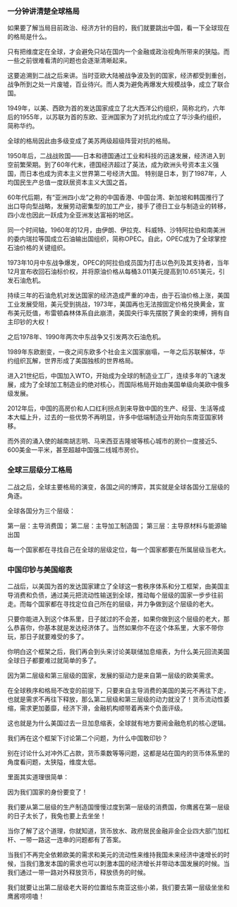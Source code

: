 ### 一分钟讲清楚全球格局

如果要了解当局目前政治、经济方针的目的，我们就要跳出中国，看一下全球现在的格局是什么。

只有把维度定在全球，才会避免只站在国内一个金融或政治视角所带来的狭隘。而一些之前很难看清的问题也会逐渐清晰起来。

这要追溯到二战之后来讲。当时亚欧大陆被战争波及到的国家，经济都受到重创，战争所到之处一片废墟，百业待兴。而人类为避免再爆发大规模战争，成立了联合国。

1949年，以美、西欧为首的发达国家成立了北大西洋公约组织，简称北约，六年后的1955年，以苏联为首的东欧、亚洲国家为了对抗北约成立了华沙条约组织，简称华约。

全球的格局因此由多级变成了美苏两级超级阵营对抗的格局。

1950年后，二战战败国——日本和德国通过工业和科技的迅速发展，经济进入到空前繁荣期。到了60年代末，德国经济超过了英法，成为欧洲头号资本主义强国，而日本也成为资本主义世界第二号经济大国。
特别是日本，到了1987年，人均国民生产总值一度跃居资本主义大国之首。

60年代后期，有“亚洲四小龙”之称的中国香港、中国台湾、新加坡和韩国推行了出口导向型战略，发展劳动密集型的加工产业，接手了德日工业与制造业的转移，四小龙也因此一跃成为全亚洲发达富裕的地区。

同一个时间轴，1960年的12月，由伊朗、伊拉克、科威特、沙特阿拉伯和南美洲的委内瑞拉等国成立石油输出国组织，简称OPEC。自此，OPEC成为了全球掌控石油价格的关键组织。

1973年10月中东战争爆发，OPEC的阿拉伯成员国为打击以色列及其支持者，当年12月宣布收回石油标价权，并将原油价格从每桶3.011美元提高到10.651美元，引发石油危机。

持续三年的石油危机对发达国家的经济造成严重的冲击，由于石油价格上涨，美国工业发展受阻，美元受到挑战，1973年，美国再也无法按固定价格兑换黄金，宣布美元贬值，布雷顿森林体系自此崩溃，美国央行率先摆脱了黄金的束缚，拥有自主印钞的大权！

之后1978年、1990年两次中东战争又引发两次石油危机。

1989年东欧剧变，一夜之间东欧多个社会主义国家崩塌，一年之后苏联解体，华约组织瓦解，世界形成了美国独核的世界格局。

进入21世纪后，中国加入WTO，开始成为全球的制造业工厂，连续多年的飞速发展，成为了全球加工制造业的绝对核心，而国际格局开始由美国单级向美欧中俄多级发展。

2012年后，中国的高房价和人口红利拐点到来导致中国的生产、经营、生活等成本大幅上升，过去的一些优势不再明显，许多中低端制造业开始向东南亚国家转移。

而外资的涌入使的越南胡志明、马来西亚吉隆坡等核心城市的房价一度接近5、600美金一平米，甚至超越中国强二线城市房价。

### 全球三层级分工格局

二战之后，全球主要格局的演变，各国之间的博弈，其实就是全球各国分工层级的角逐。

全球各国分为三个层级：

第一层：主导消费国；
第二层：主导加工制造国；
第三层：主导原材料与能源输出国

每一个国家都在寻找自己在全球的层级定位，每一个国家都要在所属层级当老大。

### 中国印钞与美国缩表

二战后，以美国为首的发达国家建立了全球这一套秩序体系和分工框架，由美国主导消费和负债，通过美元把流动性输送到全球，推动每个层级的国家一步步往前走。而每个国家都在寻找定位自己所在的层级，并力争做到这个层级的老大。

只要你能进入到这个体系里，日子就过的不会差，如果你做到这个层级的老大，那么恭喜你，你基本就是发达经济体了。当然如果你不在这个体系里，大家不带你玩，那日子就要难受的多了。

你明白这个框架之后，我们再会到头来讨论美联储加息缩表，为什么美元回流美国全球日子都要难过就简单的多了。

因为第二层级和第三层级的国家，发展的驱动力是来自第一层级的欧美需求。

在全球秩序和格局不改变的前提下，只要来自主导消费的美国的美元不再往下走，也就是需求不再往下释放，那么第二层级和第三层级的动力就没了！货币流动性萎缩，需求更加萎靡，经济下滑，金融机构顺带着再来个负面评级。

这也就是为什么美国过去一旦加息缩表，全球就有地方要闹金融危机的核心逻辑。

我们再在这个框架下讨论第二个问题，为什么中国敢印钞？

别在讨论什么对冲外汇占款，货币乘数等等问题，这都是站在国内的货币体系里的角度看问题，太狭隘，维度太低。

里面其实道理很简单：

因为我们国家的身份要变了！

我们要从第二层级的生产制造国慢慢过度到第一层级的消费国，你鹰酱在第一层级的日子太长了，我兔也要上去坐坐！

当你了解了这个道理，你就知道，货币放水、政府居民金融非金企业四大部门加杠杆、一带一路这一连串的问题都有了答案。

当我们不再完全依赖欧美的需求和美元的流动性来维持我国未来经济中速增长的时候，当我们激发本国的需求也可以刺激本国的经济增长并带动本国发展的时候。当我们通过一带一路对外释放货币，释放债务的时候。

我们就要让出第二层级老大哥的位置给东南亚这些小弟，我们要去第一层级坐坐和鹰酱唠唠嗑！
